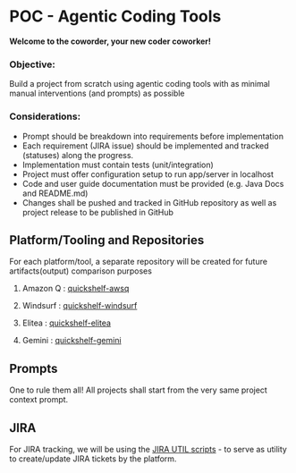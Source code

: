 
# POC - Agentic Coding Tools

**Welcome to the coworder, your new coder coworker!**

### Objective: 
Build a project from scratch using agentic coding tools with as minimal manual interventions (and prompts) as possible  

### Considerations: 
- Prompt should be breakdown into requirements before implementation
- Each requirement (JIRA issue) should be implemented and tracked (statuses) along the progress.
- Implementation must contain tests (unit/integration)
- Project must offer configuration setup to run app/server in localhost
- Code and user guide documentation must be provided (e.g. Java Docs and README.md) 
- Changes shall be pushed and tracked in GitHub repository as well as project release to be published in GitHub
 
## Platform/Tooling and Repositories

For each platform/tool, a separate repository will be created for future artifacts(output) comparison purposes

1. Amazon Q   :     [quickshelf-awsq](https://github.com/vinipx/quickshelf-awsq)  

2. Windsurf   :     [quickshelf-windsurf](https://github.com/vinipx/quickshelf-windsurf)

3. Elitea     :     [quickshelf-elitea](https://github.com/vinipx/quickshelf-elitea)

4. Gemini     :     [quickshelf-gemini](https://github.com/vinipx/quickshelf-gemini)


## Prompts

One to rule them all!  All projects shall start from the very same project context prompt. 

## JIRA

For JIRA tracking, we will be using the [JIRA UTIL scripts](https://github.com/vinipx/jira-util) - to serve as utility to create/update JIRA tickets by the platform. 

